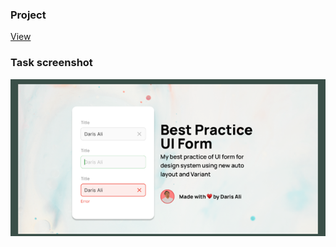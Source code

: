 ### Project

[View](https://st-dev28.github.io/project_11-form/)

### Task screenshot

![Screenshot](./img/Picture3.png)
